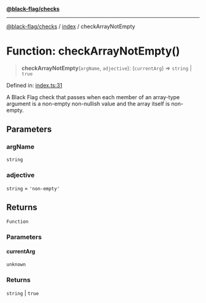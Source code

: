 [**@black-flag/checks**](../../README.md)

***

[@black-flag/checks](../../README.md) / [index](../README.md) / checkArrayNotEmpty

# Function: checkArrayNotEmpty()

> **checkArrayNotEmpty**(`argName`, `adjective`): (`currentArg`) => `string` \| `true`

Defined in: [index.ts:31](https://github.com/Xunnamius/black-flag/blob/10cd0ebc0304d033218ec4dffba0c41cb2e85ff6/packages/checks/src/index.ts#L31)

A Black Flag check that passes when each member of an array-type argument
is a non-empty non-nullish value and the array itself is non-empty.

## Parameters

### argName

`string`

### adjective

`string` = `'non-empty'`

## Returns

`Function`

### Parameters

#### currentArg

`unknown`

### Returns

`string` \| `true`
